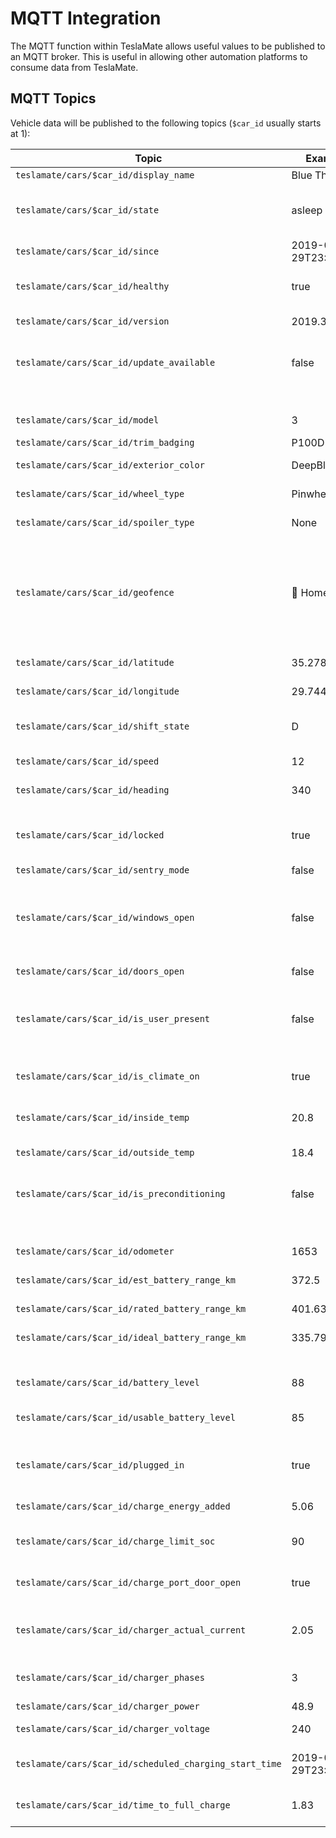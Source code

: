 # MQTT Integration

The MQTT function within TeslaMate allows useful values to be published to an MQTT broker. This is useful in allowing other automation platforms to consume data from TeslaMate.

## MQTT Topics

Vehicle data will be published to the following topics (`$car_id` usually starts at 1):

| Topic                                                  | Example              | Description                                                      |
| ------------------------------------------------------ | -------------------- | ---------------------------------------------------------------- |
| `teslamate/cars/$car_id/display_name`                  | Blue Thunder         | Vehicle Name                                                     |
| `teslamate/cars/$car_id/state`                         | asleep               | Status of the vehicle (e.g. `online`, `asleep`, `charging`)      |
| `teslamate/cars/$car_id/since`                         | 2019-02-29T23:00:07Z | Date of the last status change                                   |
| `teslamate/cars/$car_id/healthy`                       | true                 | Health status of the logger for that vehicle                     |
| `teslamate/cars/$car_id/version`                       | 2019.32.12.2         | Software Version                                                 |
| `teslamate/cars/$car_id/update_available`              | false                | Indicates if a software update is available                      |
|                                                        |                      |                                                                  |
| `teslamate/cars/$car_id/model`                         | 3                    | Either "S", "3", "X" or "Y"                                      |
| `teslamate/cars/$car_id/trim_badging`                  | P100D                | Trim badging                                                     |
| `teslamate/cars/$car_id/exterior_color`                | DeepBlue             | The exterior color                                               |
| `teslamate/cars/$car_id/wheel_type`                    | Pinwheel18           | The wheel type                                                   |
| `teslamate/cars/$car_id/spoiler_type`                  | None                 | The spoiler type                                                 |
|                                                        |                      |                                                                  |
| `teslamate/cars/$car_id/geofence`                      | 🏡 Home              | The name of the Geo-fence, if one exists at the current position |
|                                                        |                      |                                                                  |
| `teslamate/cars/$car_id/latitude`                      | 35.278131            | Last reported car latitude                                       |
| `teslamate/cars/$car_id/longitude`                     | 29.744801            | Last reported car longitude                                      |
| `teslamate/cars/$car_id/shift_state`                   | D                    | Current/Last Shift State (D/N/R/P)                               |
| `teslamate/cars/$car_id/speed`                         | 12                   | Current Speed in km/h                                            |
| `teslamate/cars/$car_id/heading`                       | 340                  | Last reported car direction                                      |
|                                                        |                      |                                                                  |
| `teslamate/cars/$car_id/locked`                        | true                 | Indicates if the car is locked                                   |
| `teslamate/cars/$car_id/sentry_mode`                   | false                | Indicates if Sentry Mode is active                               |
| `teslamate/cars/$car_id/windows_open`                  | false                | Indicates if any of the windows are open                         |
| `teslamate/cars/$car_id/doors_open`                    | false                | Indicates if any of the doors are open                           |
| `teslamate/cars/$car_id/is_user_present`               | false                | Indicates if a user is present in the vehicle                    |
|                                                        |                      |                                                                  |
| `teslamate/cars/$car_id/is_climate_on`                 | true                 | Indicates if the climate control is on                           |
| `teslamate/cars/$car_id/inside_temp`                   | 20.8                 | Inside Temperature in °C                                         |
| `teslamate/cars/$car_id/outside_temp`                  | 18.4                 | Temperature in °C                                                |
| `teslamate/cars/$car_id/is_preconditioning`            | false                | Indicates if the vehicle is being preconditioned                 |
|                                                        |                      |                                                                  |
| `teslamate/cars/$car_id/odometer`                      | 1653                 | Car odometer in km                                               |
| `teslamate/cars/$car_id/est_battery_range_km`          | 372.5                | Estimated Range in km                                            |
| `teslamate/cars/$car_id/rated_battery_range_km`        | 401.63               | Rated Range in km                                                |
| `teslamate/cars/$car_id/ideal_battery_range_km`        | 335.79               | Ideal Range in km                                                |
|                                                        |                      |                                                                  |
| `teslamate/cars/$car_id/battery_level`                 | 88                   | Battery Level Percentage                                         |
| `teslamate/cars/$car_id/usable_battery_level`          | 85                   | Usable battery level percentage                                  |
| `teslamate/cars/$car_id/plugged_in`                    | true                 | If car is currently plugged into a charger                       |
| `teslamate/cars/$car_id/charge_energy_added`           | 5.06                 | Last added energy in kW                                          |
| `teslamate/cars/$car_id/charge_limit_soc`              | 90                   | Charge Limit Configured in Percentage                            |
| `teslamate/cars/$car_id/charge_port_door_open`         | true                 | Indicates if the charger door is open                            |
| `teslamate/cars/$car_id/charger_actual_current`        | 2.05                 | Current amperage supplied by charger                             |
| `teslamate/cars/$car_id/charger_phases`                | 3                    | Number of charger power phases (1-3)                             |
| `teslamate/cars/$car_id/charger_power`                 | 48.9                 | Charger Power                                                    |
| `teslamate/cars/$car_id/charger_voltage`               | 240                  | Charger Voltage                                                  |
| `teslamate/cars/$car_id/scheduled_charging_start_time` | 2019-02-29T23:00:07Z | Start time of the scheduled charge                               |
| `teslamate/cars/$car_id/time_to_full_charge`           | 1.83                 | Hours remaining to full charge                                   |
